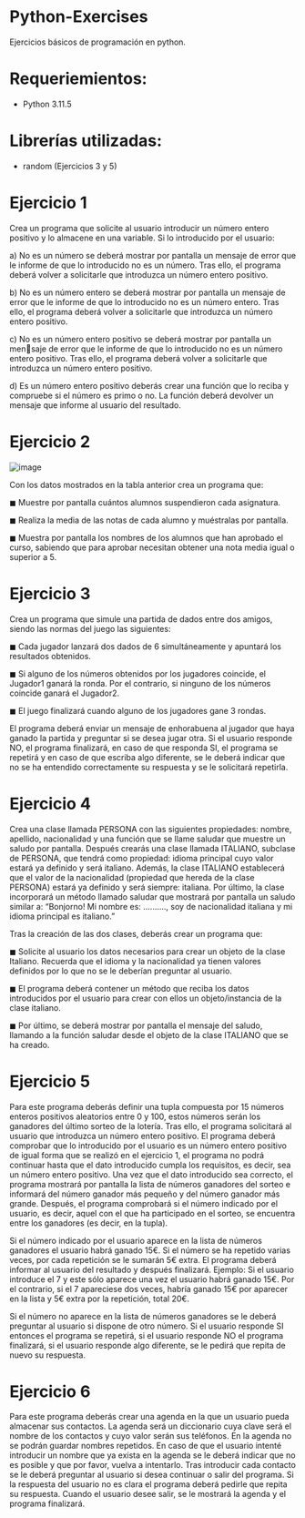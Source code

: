 # Python-Exercises
Ejercicios básicos de programación en python.

# Requeriemientos:
- Python 3.11.5

# Librerías utilizadas:
- random (Ejercicios 3 y 5)
  
# Ejercicio 1

Crea un programa que solicite al usuario introducir un número entero positivo y lo almacene en una variable. Si lo introducido por el usuario:

a) No es un número se deberá mostrar por pantalla un mensaje de error que le informe de que lo introducido no es un número. Tras ello, el programa deberá volver a solicitarle que introduzca un número entero positivo.

b) No es un número entero se deberá mostrar por pantalla un mensaje de error que le informe de que lo introducido no es un número entero. Tras ello, el programa deberá volver a solicitarle que introduzca un número entero positivo.

c) No es un número entero positivo se deberá mostrar por pantalla un mensaje de error que le informe de que lo introducido no es un número entero positivo. Tras ello, el programa deberá volver a solicitarle que introduzca un número entero positivo.

d) Es un número entero positivo deberás crear una función que lo reciba y compruebe si el número es primo o no. La función deberá devolver un mensaje que informe al usuario del resultado.

# Ejercicio 2

![image](https://github.com/roquesanchezferrera/Python-Exercises/assets/148702288/25161685-49f9-465a-b816-2064620a5089)

Con los datos mostrados en la tabla anterior crea un programa que:

◼ Muestre por pantalla cuántos alumnos suspendieron cada asignatura.

◼ Realiza la media de las notas de cada alumno y muéstralas por pantalla.

◼ Muestra por pantalla los nombres de los alumnos que han aprobado el curso, sabiendo que para aprobar necesitan obtener una nota media igual o superior a 5.

# Ejercicio 3

Crea un programa que simule una partida de dados entre dos amigos, siendo las normas del juego las siguientes:

◼ Cada jugador lanzará dos dados de 6 simultáneamente y apuntará los resultados obtenidos. 

◼ Si alguno de los números obtenidos por los jugadores coincide, el Jugador1 ganará la ronda. Por el contrario, si ninguno de los números coincide ganará el Jugador2.

◼ El juego finalizará cuando alguno de los jugadores gane 3 rondas. 

El programa deberá enviar un mensaje de enhorabuena al jugador que haya ganado la partida y preguntar si se desea jugar otra. Si el usuario responde NO, el programa finalizará, en caso de que responda SI, el programa se repetirá y en caso de que escriba algo diferente, se le deberá indicar que no se ha entendido correctamente su respuesta y se le solicitará repetirla.

# Ejercicio 4

Crea una clase llamada PERSONA con las siguientes propiedades: nombre, apellido, nacionalidad y una función que se llame saludar que muestre un saludo por pantalla. Después crearás una clase llamada ITALIANO, subclase de PERSONA, que tendrá como propiedad: idioma principal cuyo valor estará ya definido y será italiano. Además, la clase ITALIANO establecerá que el valor de la nacionalidad 
(propiedad que hereda de la clase PERSONA) estará ya definido y será siempre: italiana. Por último, la clase incorporará un método llamado saludar que mostrará por pantalla un saludo similar a: “Bonjorno! Mi nombre es: .........., soy de nacionalidad italiana y mi idioma principal es italiano.”

Tras la creación de las dos clases, deberás crear un programa que: 

◼ Solicite al usuario los datos necesarios para crear un objeto de la clase Italiano. Recuerda que el idioma y la nacionalidad ya tienen valores definidos por lo que no se le deberían preguntar al usuario.

◼ El programa deberá contener un método que reciba los datos introducidos por el usuario para crear con ellos un objeto/instancia de la clase italiano. 

◼ Por último, se deberá mostrar por pantalla el mensaje del saludo, llamando a la función saludar desde el objeto de la clase ITALIANO que se ha creado.

# Ejercicio 5

Para este programa deberás definir una tupla compuesta por 15 números enteros positivos aleatorios entre 0 y 100, estos números serán los ganadores del último sorteo de la lotería. Tras ello, el programa solicitará al usuario que introduzca un número entero positivo. El programa deberá comprobar que lo introducido por el usuario es un número entero positivo de igual forma que se realizó en el ejercicio 1, el programa no podrá continuar hasta que el dato introducido cumpla los requisitos, es decir, sea un número entero positivo. Una vez que el dato introducido sea correcto, el programa mostrará por pantalla la lista de números ganadores del sorteo e informará del número ganador más pequeño y del número ganador más grande. Después, el programa comprobará si el número indicado por el usuario, es decir, aquel con el que ha participado en el sorteo, se encuentra entre los ganadores (es decir, en la tupla).

Si el número indicado por el usuario aparece en la lista de números ganadores el usuario habrá ganado 15€. Si el número se ha repetido varias veces, por cada repetición se le sumarán 5€ extra. El programa deberá informar al usuario del resultado y después finalizará. Ejemplo: Si el usuario introduce el 7 y este sólo aparece una vez el usuario habrá ganado 15€. Por el contrario, si el 7 apareciese dos veces, habría ganado 15€ por aparecer en la lista y 5€ extra por la repetición, total 20€.

Si el número no aparece en la lista de números ganadores se le deberá preguntar al usuario si dispone de otro número. Si el usuario responde SI entonces el programa se repetirá, si el usuario responde NO el programa finalizará, si el usuario responde algo diferente, se le pedirá que repita de nuevo su respuesta.

# Ejercicio 6

Para este programa deberás crear una agenda en la que un usuario pueda almacenar sus contactos. La agenda será un diccionario cuya clave será el nombre de los contactos y cuyo valor serán sus teléfonos. En la agenda no se podrán guardar nombres repetidos. En caso de que el usuario intenté introducir un nombre que ya exista en la agenda se le deberá indicar que no es posible y que por favor, vuelva a intentarlo. Tras introducir cada contacto se le deberá preguntar al usuario si desea continuar o salir del programa. Si la respuesta del usuario no es clara el programa deberá pedirle que repita su respuesta. Cuando el usuario desee salir, se le mostrará la agenda y el programa finalizará.






